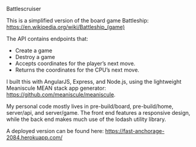 Battlescruiser

This is a simplified version of the board game Battleship: https://en.wikipedia.org/wiki/Battleship_(game)

The API contains endpoints that:
- Create a game
- Destroy a game
- Accepts coordinates for the player’s next move.
- Returns the coordinates for the CPU’s next move.

I built this with AngularJS, Express, and Node.js, using the lightweight Meaniscule MEAN stack app generator: https://github.com/meaniscule/meaniscule. 

My personal code mostly lives in pre-build/board, pre-build/home, server/api, and server/game. The front end features a responsive design, while the back end makes much use of the lodash utility library.

A deployed version can be found here: https://fast-anchorage-2084.herokuapp.com/